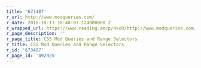 ```yaml
---
title: '673487'
r_url: http://www.modqueries.com/
r_date: 2016-10-13 18:48:07.124000000 Z
r_wrapped_url: https://www.reading.am/p/4scR/http://www.modqueries.com/
r_page_description: ''
r_page_title: CSS Mod Queries and Range Selectors
r_title: CSS Mod Queries and Range Selectors
r_id: '673487'
r_page_id: '492925'
---
```


